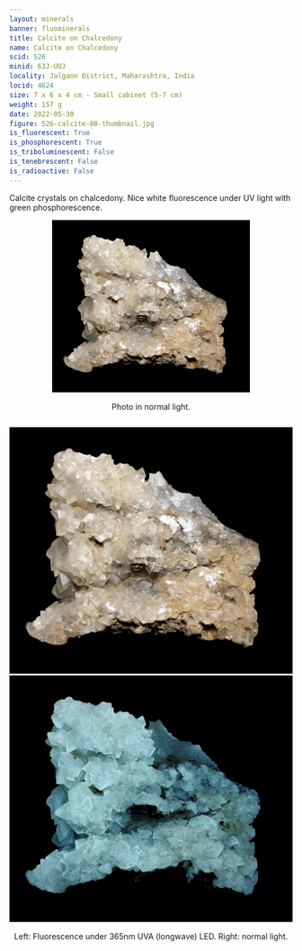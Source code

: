 ```yaml
---
layout: minerals
banner: fluominerals
title: Calcite on Chalcedony
name: Calcite on Chalcedony
scid: 526
minid: 63J-UUJ
locality: Jalgaon District, Maharashtra, India
locid: 4624
size: 7 x 6 x 4 cm - Small cabinet (5-7 cm)
weight: 157 g
date: 2022-05-30
figure: 526-calcite-00-thumbnail.jpg
is_fluorescent: True
is_phosphorescent: True
is_triboluminescent: False
is_tenebrescent: False
is_radioactive: False
---
```

Calcite crystals on chalcedony. Nice white fluorescence under UV light with green phosphorescence.

<figure style='text-align:center; margin:0 auto; width:100%'>
 <img width='70%' src='/img/minerals/526-calcite-01-visible.jpg'>
 <figcaption style='padding:1em 0 2em'>Photo in normal light.</figcaption>
</figure>

<figure style='text-align:center; margin:0 auto; width:100%;'>
 <div class='image-slider'>
  <img src='/img/minerals/526-calcite-01-visible.jpg'>
  <div class='image-slider-image'>
   <img src='/img/minerals/526-calcite-02-365led.jpg'>
   <div class='image-slider-dot'></div>
  </div>
 </div>
 <figcaption style='padding:1em 0 2em'>Left: Fluorescence under 365nm UVA (longwave) LED. Right: normal light.</figcaption>
</figure>

